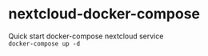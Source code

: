 # nextcloud-docker-compose
Quick start docker-compose nextcloud service  
```docker-compose up -d```
